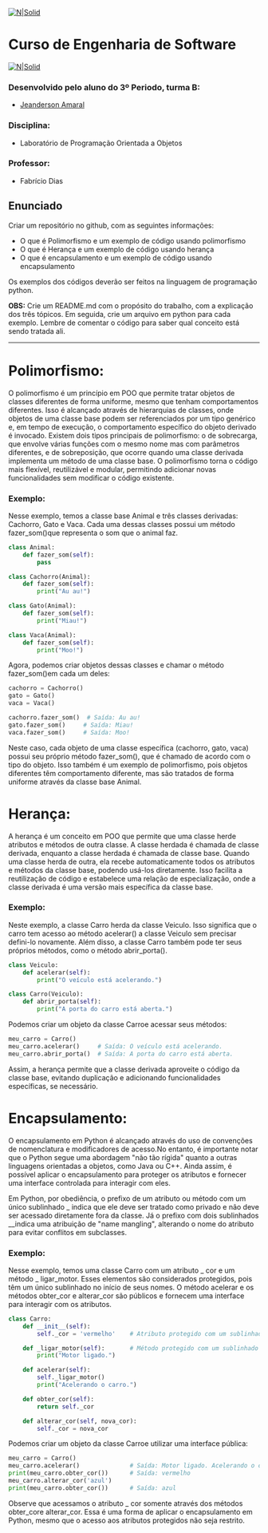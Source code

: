 [![N|Solid](https://universidadedevassouras.edu.br/wp-content/uploads/2022/03/campus_marica.png)](https://universidadedevassouras.edu.br/campus-marica/)
# Curso de Engenharia de Software 
[![N|Solid](https://universidadedevassouras.edu.br/wp-content/uploads/2021/12/Simbolo_Engenharia_de_Software.jpg)](https://universidadedevassouras.edu.br/graduacao-marica/engenharia-de-software/)

### Desenvolvido pelo aluno do 3º Periodo, turma B:

* [Jeanderson Amaral](https://github.com/JeandersonAmaral)


### Disciplina:
* Laboratório de Programação Orientada a Objetos

### Professor:
* Fabrício Dias

## Enunciado
Criar um repositório no github, com as seguintes informações:

- O que é Polimorfismo e um exemplo de código usando polimorfismo
- O que é Herança e um exemplo de código usando herança
- O que é encapsulamento e um exemplo de código usando encapsulamento

Os exemplos dos códigos deverão ser feitos na linguagem de programação python.

<strong>OBS:</strong> Crie um README.md com o propósito do trabalho, com a explicação dos três tópicos. Em seguida, crie um arquivo em python para cada exemplo. Lembre de comentar o código para saber qual conceito está sendo tratada ali.

<hr>

# Polimorfismo:
O polimorfismo é um princípio em POO que permite tratar objetos de classes diferentes de forma uniforme, mesmo que tenham comportamentos diferentes. Isso é alcançado através de hierarquias de classes, onde objetos de uma classe base podem ser referenciados por um tipo genérico e, em tempo de execução, o comportamento específico do objeto derivado é invocado. Existem dois tipos principais de polimorfismo: o de sobrecarga, que envolve várias funções com o mesmo nome mas com parâmetros diferentes, e de sobreposição, que ocorre quando uma classe derivada implementa um método de uma classe base. O polimorfismo torna o código mais flexível, reutilizável e modular, permitindo adicionar novas funcionalidades sem modificar o código existente.
### Exemplo:
Nesse exemplo, temos a classe base Animal e três classes derivadas: Cachorro, Gato e Vaca.
Cada uma dessas classes possui um método fazer_som()que representa o som que o animal faz.
```python
class Animal:
    def fazer_som(self):
        pass

class Cachorro(Animal):
    def fazer_som(self):
        print("Au au!")

class Gato(Animal):
    def fazer_som(self):
        print("Miau!")

class Vaca(Animal):
    def fazer_som(self):
        print("Moo!")
```
Agora, podemos criar objetos dessas classes e chamar o método fazer_som()em cada um deles:
```python
cachorro = Cachorro()
gato = Gato()
vaca = Vaca()

cachorro.fazer_som()  # Saída: Au au!
gato.fazer_som()     # Saída: Miau!
vaca.fazer_som()     # Saída: Moo!
```
Neste caso, cada objeto de uma classe específica (cachorro, gato, vaca) possui seu próprio método fazer_som(),
que é chamado de acordo com o tipo do objeto. Isso também é um exemplo de polimorfismo, pois objetos diferentes
têm comportamento diferente, mas são tratados de forma uniforme através da classe base Animal.
# Herança:
A herança é um conceito em POO que permite que uma classe herde atributos e métodos de outra classe. A classe herdada é chamada de classe derivada, enquanto a classe herdada é chamada de classe base.
Quando uma classe herda de outra, ela recebe automaticamente todos os atributos e métodos da classe base, podendo usá-los diretamente. Isso facilita a reutilização de código e estabelece uma relação de especialização, onde a classe derivada é uma versão mais específica da classe base.
### Exemplo:
Neste exemplo, a classe Carro herda da classe Veiculo. Isso significa que o carro tem acesso ao método acelerar() a classe Veiculo sem precisar defini-lo novamente. Além disso, a classe Carro também pode ter seus próprios métodos, como o método abrir_porta().
```python
class Veiculo:
    def acelerar(self):
        print("O veículo está acelerando.")

class Carro(Veiculo):
    def abrir_porta(self):
        print("A porta do carro está aberta.")
```
Podemos criar um objeto da classe Carroe acessar seus métodos:
```python
meu_carro = Carro()
meu_carro.acelerar()     # Saída: O veículo está acelerando.
meu_carro.abrir_porta()  # Saída: A porta do carro está aberta.
```
Assim, a herança permite que a classe derivada aproveite o código da classe base, evitando duplicação e adicionando funcionalidades específicas, se necessário.
# Encapsulamento:
O encapsulamento em Python é alcançado através do uso de convenções de nomenclatura e modificadores de acesso.No entanto, é importante notar que o Python segue uma abordagem "não tão rígida" quanto a outras linguagens orientadas a objetos, como Java ou C++. Ainda assim, é possível aplicar o encapsulamento para proteger os atributos e fornecer uma interface controlada para interagir com eles.

Em Python, por obediência, o prefixo de um atributo ou método com um único sublinhado _ indica que ele deve ser tratado como privado e não deve ser acessado diretamente fora da classe. Já o prefixo com dois sublinhados __indica uma atribuição de "name mangling", alterando o nome do atributo para evitar conflitos em subclasses.
### Exemplo:
Nesse exemplo, temos uma classe Carro com um atributo _ cor e um método _ ligar_motor. Esses elementos são considerados protegidos, pois têm um único sublinhado no início de seus nomes. O método acelerar e os métodos obter_cor e alterar_cor são públicos e fornecem uma interface para interagir com os atributos.

```python
class Carro:
    def __init__(self):
        self._cor = 'vermelho'    # Atributo protegido com um sublinhado

    def _ligar_motor(self):       # Método protegido com um sublinhado
        print("Motor ligado.")

    def acelerar(self):
        self._ligar_motor()
        print("Acelerando o carro.")

    def obter_cor(self):
        return self._cor

    def alterar_cor(self, nova_cor):
        self._cor = nova_cor
```
Podemos criar um objeto da classe Carroe utilizar uma interface pública:
```python
meu_carro = Carro()
meu_carro.acelerar()              # Saída: Motor ligado. Acelerando o carro.
print(meu_carro.obter_cor())      # Saída: vermelho
meu_carro.alterar_cor('azul')
print(meu_carro.obter_cor())      # Saída: azul
```
Observe que acessamos o atributo _ cor somente através dos métodos obter_core alterar_cor. Essa é uma forma de aplicar o encapsulamento em Python, mesmo que o acesso aos atributos protegidos não seja restrito.
